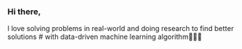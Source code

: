 ﻿### Hi there,
 
I love solving problems in real-world and doing research to find better solutions  #
with data-driven machine learning algorithm💭🧠🚀
